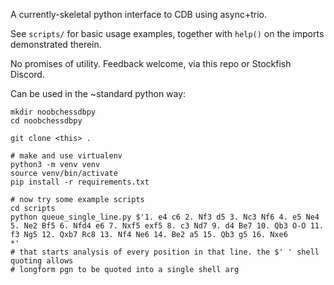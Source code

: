 A currently-skeletal python interface to CDB using async+trio.

See `scripts/` for basic usage examples, together with `help()` on the imports
demonstrated therein.

No promises of utility. Feedback welcome, via this repo or Stockfish Discord.

Can be used in the ~standard python way:

```
mkdir noobchessdbpy
cd noobchessdbpy

git clone <this> .

# make and use virtualenv
python3 -m venv venv
source venv/bin/activate
pip install -r requirements.txt

# now try some example scripts
cd scripts
python queue_single_line.py $'1. e4 c6 2. Nf3 d5 3. Nc3 Nf6 4. e5 Ne4 5. Ne2 Bf5 6. Nfd4 e6 7. Nxf5 exf5 8. c3 Nd7 9. d4 Be7 10. Qb3 O-O 11. f3 Ng5 12. Qxb7 Rc8 13. Nf4 Ne6 14. Be2 a5 15. Qb3 g5 16. Nxe6
*'
# that starts analysis of every position in that line. the $' ' shell quoting allows
# longform pgn to be quoted into a single shell arg
```
